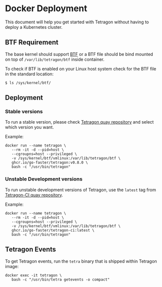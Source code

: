 # Docker Deployment

This document will help you get started with Tetragon without having to deploy a Kubernetes cluster.

## BTF Requirement

The base kernel should support [BTF](../../../README.md#btf-requirement) or a BTF file should
be bind mounted on top of `/var/lib/tetragon/btf` inside container.

To check if BTF is enabled on your Linux host system check for the BTF file
in the standard location:

```
$ ls /sys/kernel/btf/
```

## Deployment

### Stable versions

To run a stable version, please check [Tetragon quay repository](https://ghcr.io/go-faster/tetragon?tab=tags)
and select which version you want.

Example:

```
docker run --name tetragon \
   --rm -it -d --pid=host \
   --cgroupns=host --privileged \
   -v /sys/kernel/btf/vmlinux:/var/lib/tetragon/btf \
   ghcr.io/go-faster/tetragon:v0.8.0 \
   bash -c "/usr/bin/tetragon"
```

### Unstable Development versions

To run unstable development versions of Tetragon, use the
`latest` tag from [Tetragon-CI quay
repository](https://ghcr.io/repository/go-faster/tetragon-ci?tab=tags).

Example:

```
docker run --name tetragon \
   --rm -it -d --pid=host \
   --cgroupns=host --privileged \
   -v /sys/kernel/btf/vmlinux:/var/lib/tetragon/btf \
   ghcr.io/go-faster/tetragon-ci:latest \
   bash -c "/usr/bin/tetragon"
```


## Tetragon Events

To get Tetragon events, run the `tetra` binary that is shipped within Tetragon image:

```
docker exec -it tetragon \
   bash -c "/usr/bin/tetra getevents -o compact"
```

